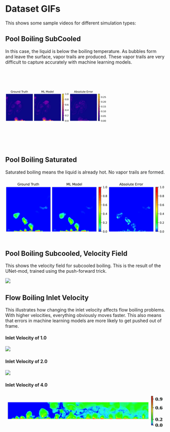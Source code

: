 # Dataset GIFs

This shows some sample videos for different simulation types:

## Pool Boiling SubCooled

In this case, the liquid is below the boiling temperature.
As bubbles form and leave the surface, vapor trails are produced.
These vapor trails are very difficult to capture accurately with
machine learning models.

![](subcooled.gif)

## Pool Boiling Saturated

Saturated boiling means the liquid is already hot. No vapor
trails are formed.

![](saturated.gif)

## Pool Boiling Subcooled, Velocity Field

This shows the velocity field for subcooled boiling. This is the result
of the UNet-mod, trained using the push-forward trick.

![](vel.gif)

## Flow Boiling Inlet Velocity

This illustrates how changing the inlet velocity affects
flow boiling problems. With higher velocities, everything
obviously moves faster. This also means that errors in machine
learning models are more likely to get pushed out of frame.

#### Inlet Velocity of 1.0
![](temp-1.0.gif)

#### Inlet Velocity of 2.0
![](temp-2.0.gif)

#### Inlet Velocity of 4.0
![](temp-4.0.gif)
